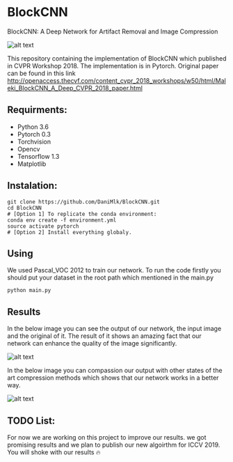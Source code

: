 # BlockCNN
BlockCNN: A Deep Network for Artifact Removal and Image Compression


![alt text](https://github.com/DaniMlk/BlockCNN/blob/master/Snapshot.png)

This repository containing the implementation of BlockCNN which published in CVPR Workshop 2018. The implementation is in Pytorch.
Original paper can be found in this link http://openaccess.thecvf.com/content_cvpr_2018_workshops/w50/html/Maleki_BlockCNN_A_Deep_CVPR_2018_paper.html

## Requirments:
- Python 3.6
- Pytorch 0.3
- Torchvision
- Opencv
- Tensorflow 1.3
- Matplotlib

## Instalation:
```
git clone https://github.com/DaniMlk/BlockCNN.git
cd BlockCNN
# [Option 1] To replicate the conda environment:
conda env create -f environment.yml
source activate pytorch
# [Option 2] Install everything globaly.
```
## Using
We used Pascal_VOC 2012 to train our network. To run the code firstly you should put your dataset in the root path which mentioned in the main.py

```
python main.py
```

## Results
In the below image you can see the output of our network, the input image and the original of it. The result of it shows an amazing fact that our network can enhance the quality of the image significantly.

![alt text](https://github.com/DaniMlk/BlockCNN/blob/master/Result.png)


In the below image you can compassion our output with other states of the art compression methods which shows that our network works in a better way.

![alt text](https://github.com/DaniMlk/BlockCNN/blob/master/Comprasion.png)

## TODO List:
For now we are working on this project to improve our results. we got promising results and we plan to publish our new algoirthm for ICCV 2019. You will shoke with our results :fire:
